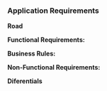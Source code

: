 ### Application Requirements

**Road**

**Functional Requirements:**

**Business Rules:**

**Non-Functional Requirements:**

**Diferentials**